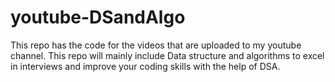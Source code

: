 # youtube-DSandAlgo
This repo has the code for the videos that are uploaded to my youtube channel. This repo will mainly include Data structure and algorithms to excel in interviews and improve your coding skills with the help of DSA. 
